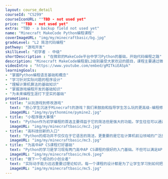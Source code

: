 ```yaml
---
layout: course_detail
courseId: "CS299"
courseIconURL: ""TBD - not used yet"
price: ""TBD - not used yet"
extra: "TBD - a backup field not used yet"
name: "Minecraft MakeCode Python编程课程"
coverImageURL: "img/my/minecraftbasic/bg.jpg"
gradeLevel: "L2 简洁代码编程"
pathway: "游戏开发"
skillLevel: "初学者 - 中级"
shortDescription : "在微软的MakeCode平台中学习Python的基础，开始代码编程之路"
description: "Minecraft MakeCode编程是L2级别最受大家欢迎的题目，课程主要通过微软的MakeCode开发平台，学习如何通过Python简洁代码编程，进行Minecraft游戏的开发与制作。同学可以通过编程动手实现自己在Minecraft游戏里面所没有的功能和想法，为开发发布自己的游戏创造了无限的可能。"
videoIntro : "https://www.youtube.com/embed/gMITkiEASpk"
learningGoals:
- "掌握Python编程语言基础和概念"
- "学习针对实际问题的程序设计"
- "理解计算机算法的基础知识"
- "掌握游戏编程开发的基础知识"
- "为未来编程生涯打下坚实的基础"
promotions:
- title: "从玩游戏到修改游戏"
  text: "担心学生沉迷于Minecraft的游戏？我们来鼓励和指导学生怎么玩的更高级-编程修改你自己的游戏。Python和Minecraft的结合可以真正让学生学习到编程但是却忘记掉自己是在学习。"
  imageURL: "img/my/pythonmine/pymine2.jpg"
- title: "小程序做大事情"
  text: "Python作为初学编程的首选主要得益于它的简洁但是强大的功能。学生往往可以通过简短的代码来迅速实现复杂的功能。"
  imageURL: "img/my/minecraftbasic/mc2.jpg"
- title: "高科技创新的入口"
  text: "Python的成功并不仅仅在于它语言的简洁，更重要的是它在计算机前沿领域的广泛应用。人工智能、机器学习、语音识别、自动驾驶，你都能看到Python在其中起到的关键作用。"
  imageURL: "img/my/minecraftbasic/mc3.jpg"
- title: "为高中AP CS课程打好基础"
  text: "Python的学习是学习现有两门高中AP CS课程的很好的入门基础。不但可以满足AP CS Principle的直接要求，而且还可以帮助学生更顺利地过度到AP CS A要求的Java编程语言。"
  imageURL: "img/my/minecraftbasic/mc6.jpeg"
- title: "做下一个成功的小创业者"
  text: "实际动手能力远远重要过理论知识。每一个课程的设计都是为了让学生学习到如何把自己对于游戏的一个想法通过努力变为现实。年轻的小小创业家就是在这样的挑战中产生的。"
  imageURL: "img/my/minecraftbasic/mc5.jpg"
---
```

